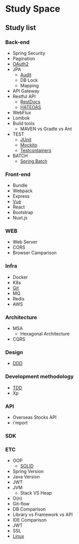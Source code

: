 # Study Space

## Study list

### Back-end

- Spring Security
- Pagination
- [OAuth2](Back-end/OAuth2.md)
- JPA
  - [Audit](Back-end/JPA/Audit.md)
  - DB Lock
  - Mapping
- API Gateway
- Restful API
  - [RestDocs](Back-end/RestfulAPI/RestDocs.md)
  - [HATEOAS](Back-end/RestfulAPI/HATEOAS.md)
- WebFlux
- Lombok
- Build tools
  - MAVEN vs Gradle vs Ant
- TEST
  - [JUnit](Back-end/TEST/JUnit.md)
  - [Mockito](Back-end/TEST/Mockito.md)
  - [Testcontainers](Back-end/TEST/Testcontainers.md)
- BATCH
  - [Spring Batch](Back-end/BATCH/SpringBatch.md)

### Front-end

- Bundle
- Webpack
- Express
- [Vue](Front-end/Vue.md)
- React
- Bootstrap
- Nuxt.js

### WEB

- Web Server
- CORS
- Browser Camparison

### Infra

- Docker
- K8s
- [Git](Infra/Git.md)
- MQ
- Redis
- AWS

### Architecture

- MSA
  - Hexagonal Architecture
- CQRS

### Design

- [DDD](Design/DDD.md)

### Development methodology

- [TDD](Development%20Methodology/TDD.md)
- Xp

### API

- Overseas Stocks API
- i'mport

### SDK

### ETC

- OOP
  - [SOLID](ETC/OOP/SOLID.md)
- Spring Version
- Java Version
- JWT
- JVM
  - Stack VS Heap
- O(n)
- Git-flow
- DB Comparison
- Library vs Framework vs API
- IDE Comparison
- JWT
- SSL
- [Linux](ETC/Linux.md)

